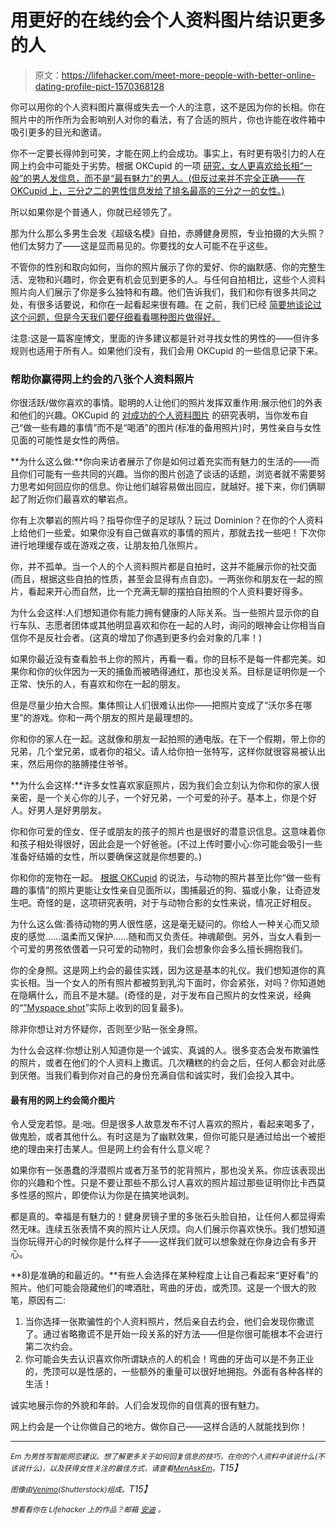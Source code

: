 # 用更好的在线约会个人资料图片结识更多的人

> 原文：<https://lifehacker.com/meet-more-people-with-better-online-dating-profile-pict-1570368128>

你可以用你的个人资料图片赢得或失去一个人的注意，这不是因为你的长相。你在照片中的所作所为会影响别人对你的看法，有了合适的照片，你也许能在收件箱中吸引更多的目光和邀请。



你不一定要长得帅到可笑，才能在网上约会成功。事实上，有时更有吸引力的人在网上约会中可能处于劣势。根据 OKCupid 的一项 [研究，女人更喜欢给长相“一般”的男人发信息，而不是“最有魅力”的男人。(但反过来并不完全正确——在 OKCupid 上，三分之二的男性信息发给了排名最高的三分之一的女性。)](http://blog.okcupid.com/index.php/your-looks-and-online-dating/)

所以如果你是个普通人，你就已经领先了。

那为什么那么多男生会发《超级名模》自拍，赤膊健身房照，专业拍摄的大头照？他们太努力了——这是显而易见的。你要找的女人可能不在乎这些。

不管你的性别和取向如何，当你的照片展示了你的爱好、你的幽默感、你的完整生活、宠物和兴趣时，你会更有机会见到更多的人。与任何自拍相比，这些个人资料照片向人们展示了你是多么独特和有趣。他们告诉我们，我们和你有很多共同之处，有很多话要说，和你在一起看起来很有趣。在 之前，我们已经 [简要地谈论过这个问题，但是今天我们要仔细看看哪种图片做得好。](http://lifehacker.com/use-interesting-active-photos-instead-of-head-shots-fo-1557828103)

注意:这是一篇客座博文，里面的许多建议都是针对寻找女性的男性的——但许多规则也适用于所有人。如果他们没有，我们会用 OKCupid 的一些信息记录下来。

### 帮助你赢得网上约会的八张个人资料照片

你很活跃/做你喜欢的事情。聪明的人让他们的照片发挥双重作用:展示他们的外表和他们的兴趣。OKCupid 的 [对成功的个人资料图片](http://blog.okcupid.com/index.php/the-4-big-myths-of-profile-pictures/) 的研究表明，当你发布自己“做一些有趣的事情”而不是“喝酒”的图片(标准的备用照片)时，男性亲自与女性见面的可能性是女性的两倍。

**为什么这么做:**你向来访者展示了你是如何过着充实而有魅力的生活的——而且你们可能有一些共同的兴趣。当你的图片创造了谈话的话题，浏览者就不需要努力思考如何回应你的信息。你让他们越容易做出回应，就越好。接下来，你们俩聊起了附近你们最喜欢的攀岩点。

你有上次攀岩的照片吗？指导你侄子的足球队？玩过 Dominion？在你的个人资料上给他们一些爱。如果你没有自己做喜欢的事情的照片，那就去找一些吧！下次你进行地理缓存或在游戏之夜，让朋友拍几张照片。

你，并不孤单。当一个人的个人资料照片都是自拍时，这并不能展示你的社交面(而且，根据这些自拍的性质，甚至会显得有点自恋)。一两张你和朋友在一起的照片，看起来开心而自然，比一个充满无聊的摆拍自拍照的个人资料要好得多。

为什么会这样:人们想知道你有能力拥有健康的人际关系。当一些照片显示你的自行车队、志愿者团体或其他明显喜欢和你在一起的人时，询问的眼神会让你相当自信你不是反社会者。(这真的增加了你遇到更多约会对象的几率！)

如果你最近没有查看脸书上你的照片，再看一看。你的目标不是每一件都完美。如果你和你的伙伴因为一天的捕鱼而被晒得通红，那也没关系。目标是证明你是一个正常、快乐的人，有喜欢和你在一起的朋友。

但是尽量少拍大合照。集体照让人们很难认出你——把照片变成了“沃尔多在哪里”的游戏。你和一两个朋友的照片是最理想的。

你和你的家人在一起。这就像和朋友一起拍照的通电版。在下一个假期，带上你的兄弟，几个堂兄弟，或者你的祖父。请人给你拍一张特写，这样你就很容易被认出来，然后用你的胳膊搂住爷爷。

**为什么会这样:**许多女性喜欢家庭照片，因为我们会立刻认为你和你的家人很亲密，是一个关心你的儿子，一个好兄弟，一个可爱的孙子。基本上，你是个好人。好男人是好男朋友。

你和你可爱的侄女、侄子或朋友的孩子的照片也是很好的潜意识信息。这意味着你和孩子相处得很好，因此会是一个好爸爸。(不过上传时要小心:你可能会吸引一些准备好结婚的女性，所以要确保这就是你想要的。)

你和你的宠物在一起。 [根据 OKCupid](http://blog.okcupid.com/index.php/the-4-big-myths-of-profile-pictures/) 的说法，与动物的照片甚至比你“做一些有趣的事情”的照片更能让女性亲自见面所以，围捕最近的狗、猫或小象，让奇迹发生吧。奇怪的是，这项研究表明，对于与动物合影的女性来说，情况正好相反。

为什么这么做:善待动物的男人很性感，这是毫无疑问的。你给人一种关心而又顽皮的感觉……温柔而又保护……随和而又负责任。神魂颠倒。另外，当女人看到一个可爱的男孩依偎着一只可爱的动物时，我们会想象你会多么擅长拥抱我们。

你的全身照。这是网上约会的最佳实践，因为这是基本的礼仪。我们想知道你的真实长相。当一个女人的所有照片都被剪到乳沟下面时，你会紧张，对吗？你知道她在隐瞒什么，而且不是木腿。(奇怪的是，对于发布自己照片的女性来说，经典的“[”Myspace shot](http://blog.okcupid.com/index.php/the-4-big-myths-of-profile-pictures/)”实际上收到的回复最多)。

除非你想让对方怀疑你，否则至少贴一张全身照。

为什么会这样:你想让别人知道你是一个诚实、真诚的人。很多变态会发布欺骗性的照片，或者在他们的个人资料上撒谎。几次糟糕的约会之后，任何人都会对此感到厌倦。当我们看到你对自己的身份充满自信和诚实时，我们会投入其中。

#### 最有用的网上约会简介图片

令人受宠若惊。是:咄。但是很多人故意发布不讨人喜欢的照片，看起来喝多了，做鬼脸，或者其他什么。有时这是为了幽默效果，但你可能只是通过给出一个被拒绝的理由来打击某人。但是网上约会有什么意义呢？

如果你有一张愚蠢的浮潜照片或者万圣节的驼背照片，那也没关系。你应该表现出你的兴趣和个性。只是不要让那些不那么讨人喜欢的照片超过那些证明你比卡西莫多性感的照片，即使你认为你是在搞笑地讽刺。

都是真的。幸福是有魅力的！健身房镜子里的多张石头脸自拍，让任何人都显得索然无味。连续五张表情不爽的照片让人厌烦。向人们展示你喜欢快乐。我们想知道当你玩得开心的时候你是什么样子——这样我们就可以想象就在你身边会有多开心。

**8)是准确的和最近的。**有些人会选择在某种程度上让自己看起来“更好看”的照片。他们可能会隐藏他们的啤酒肚，弯曲的牙齿，或秃顶。这是一个很大的败笔，原因有二:

1.  当你选择一张欺骗性的个人资料照片，然后亲自去约会，他们会发现你撒谎了。通过省略撒谎不是开始一段关系的好方法——但是你很可能根本不会进行第二次约会。
2.  你可能会失去认识喜欢你所谓缺点的人的机会！弯曲的牙齿可以是不务正业的，秃顶可以是性感的，一些额外的重量可以很好地拥抱。外面有各种各样的生活！

诚实地展示你的外貌和年龄。人们会发现你的自信真的很有魅力。

网上约会是一个让你做自己的地方。做你自己——这样合适的人就能找到你！

* * *

*<small>Em 为男性写智能网恋建议。想了解更多关于如何回复信息的技巧，在你的个人资料中该说什么(不该说什么)，以及获得女性关注的最佳方式，请查看</small>*[*<small>MenAskEm</small>*](http://menaskem.com)*<small>。</small>T15】*

*<small>图像由</small>*[*<small>Venimo</small>*](http://www.shutterstock.com/pic.mhtml?id=172359356&src=id)*<small>(Shutterstock)组成。</small>T15】*

*<small>想看看你在 Lifehacker 上的作品？邮箱</small>* [*<small>安迪</small>*](mailto:andy@lifehacker.com) *<small>。</small>*